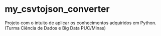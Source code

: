 # my_csvtojson_converter
Projeto com o intuito de aplicar os conhecimentos adquiridos em Python. (Turma Ciência de Dados e Big Data PUC/Minas)
